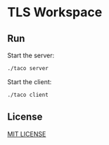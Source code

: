 # TLS Workspace

## Run

Start the server:

```bash
./taco server
```

Start the client:

```bash
./taco client
```

## License

[MIT LICENSE](LICENSE)
